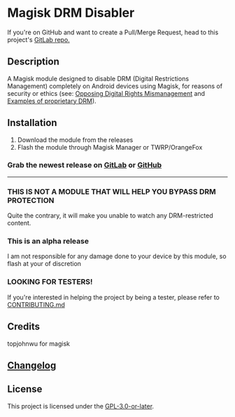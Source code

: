 # Magisk DRM Disabler

If you're on GitHub and want to create a Pull/Merge Request, head to this project's [GitLab repo.](https://gitlab.com/Atrate/magisk-drm-disabler/)

## Description

A Magisk module designed to disable DRM (Digital Restrictions Management) completely on Android devices using Magisk, for reasons of security or ethics (see: [Opposing Digital Rights Mismanagement](https://www.gnu.org/philosophy/opposing-drm.en.html) and [Examples of proprietary DRM](https://www.gnu.org/proprietary/proprietary-drm.en.html)).

## Installation
1. Download the module from the releases
2. Flash the module through Magisk Manager or TWRP/OrangeFox

### Grab the newest release on [GitLab](https://gitlab.com/Atrate/magisk-drm-disabler/releases) or [GitHub](https://github.com/Atrate/magisk-drm-disabler/releases)

---

### THIS IS NOT A MODULE THAT WILL HELP YOU BYPASS DRM PROTECTION
Quite the contrary, it will make you unable to watch any DRM-restricted content.

### This is an alpha release
I am not responsible for any damage done to your device by this module, so flash at your of discretion

### LOOKING FOR TESTERS!
If you're interested in helping the project by being a tester, please refer to [CONTRIBUTING.md](./CONTRIBUTING.md)

## Credits
topjohnwu for magisk

## [Changelog](./CHANGELOG)

## License
This project is licensed under the [GPL-3.0-or-later](https://www.gnu.org/licenses/gpl-3.0.html).

